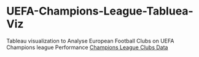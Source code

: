 # UEFA-Champions-League-Tabluea-Viz
Tableau visualization to Analyse European Football Clubs on UEFA Champions league Performance 
[Champions League Clubs Data](https://public.tableau.com/app/profile/pavan.singu/viz/ChampionsLeagueClubsData/FootballClubDashboard?publish=yes)
